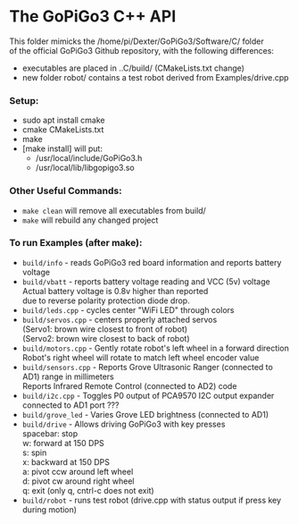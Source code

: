 # The GoPiGo3 C++ API

This folder mimicks the /home/pi/Dexter/GoPiGo3/Software/C/ folder  
of the official GoPiGo3 Github repository, with the following differences:  
- executables are placed in ..C/build/  (CMakeLists.txt change)  
- new folder robot/ contains a test robot derived from Examples/drive.cpp  


### Setup:  
- sudo apt install cmake  
- cmake CMakeLists.txt  
- make  
- [make install] will put:  
  - /usr/local/include/GoPiGo3.h  
  - /usr/local/lib/libgopigo3.so  

### Other Useful Commands:  
- ```make clean``` will remove all executables from build/  
- ```make``` will rebuild any changed project  

### To run Examples (after make):  
- ```build/info```        - reads GoPiGo3 red board information and reports battery voltage  
- ```build/vbatt```       - reports battery voltage reading and VCC (5v) voltage   
                            Actual battery voltage is 0.8v higher than reported  
                            due to reverse polarity protection diode drop.  
- ```build/leds.cpp```    - cycles center "WiFi LED" through colors  
- ```build/servos.cpp```  - centers properly attached servos  
                            (Servo1: brown wire closest to front of robot)  
                            (Servo2: brown wire closest to back of robot)  
- ```build/motors.cpp```  - Gently rotate robot's left wheel in a forward direction  
                            Robot's right wheel will rotate to match left wheel encoder value
- ```build/sensors.cpp``` - Reports Grove Ultrasonic Ranger (connected to AD1) range in millimeters  
                            Reports Infrared Remote Control (connected to AD2) code  
- ```build/i2c.cpp```     - Toggles P0 output of PCA9570 I2C output expander connected to AD1 port ???  
- ```build/grove_led```   - Varies Grove LED brightness (connected to AD1)  
- ```build/drive```       - Allows driving GoPiGo3 with key presses  
                            spacebar: stop  
                            w: forward at 150 DPS  
                            s: spin  
                            x: backward at 150 DPS  
                            a: pivot ccw around left wheel  
                            d: pivot cw around right wheel  
                            q: exit (only q, cntrl-c does not exit)  
- ```build/robot```       - runs test robot (drive.cpp with status output if press key during motion)  
